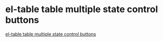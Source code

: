 # el-table table multiple state control buttons
[el-table table multiple state control buttons](https://aiwithcloud.com/2022/09/14/el_table_table_multiple_state_control_buttons/)
